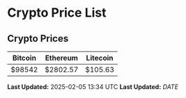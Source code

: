 # Crypto Price List

## Crypto Prices
| Bitcoin | Ethereum | Litecoin |
| ------- | -------- | -------- |
| $98542 | $2802.57 | $105.63 |
**Last Updated:** 2025-02-05 13:34 UTC
**Last Updated:** $DATE$
